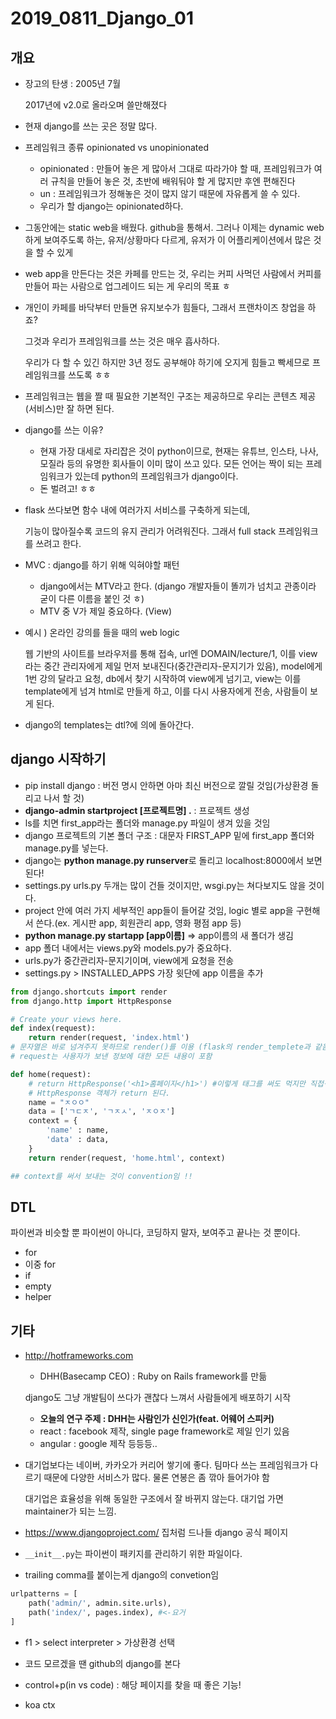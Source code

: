 # 2019_0811_Django_01

## 개요

- 장고의 탄생 :  2005년 7월

  2017년에 v2.0로 올라오며 쓸만해졌다

- 현재 django를 쓰는 곳은 정말 많다.

- 프레임워크 종류 opinionated vs unopinionated
  - opinionated : 만들어 놓은 게 많아서 그대로 따라가야 할 때, 프레임워크가 여러 규칙을 만들어 놓은 것, 초반에 배워둬야 할 게 많지만 후엔 편해진다
  - un :  프레임워크가 정해놓은 것이 많지 않기 때문에 자유롭게 쓸 수 있다.
  - 우리가 할 django는 opinionated하다.

- 그동안에는 static web을 배웠다. github을 통해서. 그러나 이제는 dynamic web하게 보여주도록 하는, 유저/상황마다 다르게, 유저가 이 어플리케이션에서 많은 것을 할 수 있게

- web app을 만든다는 것은 카페를 만드는 것, 우리는 커피 사먹던 사람에서 커피를 만들어 파는 사람으로 업그레이드 되는 게 우리의 목표 ㅎ

- 개인이 카페를 바닥부터 만들면 유지보수가 힘들다, 그래서 프랜차이즈 창업을 하죠?

  그것과 우리가 프레임워크를 쓰는 것은 매우 흡사하다.

  우리가 다 할 수 있긴 하지만 3년 정도 공부해야 하기에 오지게 힘들고 빡세므로 프레임워크를 쓰도록 ㅎㅎ

- 프레임워크는 웹을 짤 때 필요한 기본적인 구조는 제공하므로 우리는 콘텐츠 제공(서비스)만 잘 하면 된다.

- django를 쓰는 이유? 

  - 현재 가장 대세로 자리잡은 것이 python이므로, 현재는 유튜브, 인스타, 나사, 모질라 등의 유명한 회사들이 이미 많이 쓰고 있다. 모든 언어는 짝이 되는 프레임워크가 있는데 python의 프레임워크가 django이다.
  - 돈 벌려고! ㅎㅎ

- flask 쓰다보면 함수 내에 여러가지 서비스를 구축하게 되는데,

  기능이 많아질수록 코드의 유지 관리가 어려워진다. 그래서 full stack 프레임워크를 쓰려고 한다.

- MVC : django를 하기 위해 익혀야할 패턴

  - django에서는 MTV라고 한다. (django 개발자들이 똘끼가 넘치고 관종이라 굳이 다른 이름을 붙인 것 ㅎ)
  - MTV 중 V가 제일 중요하다. (View)

- 예시 ) 온라인 강의를 들을 때의 web logic 

  웹 기반의 사이트를 브라우저를 통해 접속, url엔 DOMAIN/lecture/1, 이를 view라는 중간 관리자에게 제일 먼저 보내진다(중간관리자-문지기가 있음), model에게 1번 강의 달라고 요청, db에서 찾기 시작하여 view에게 넘기고, view는 이를 template에게 넘겨 html로 만들게 하고, 이를 다시 사용자에게 전송, 사람들이 보게 된다.

- django의 templates는 dtl?에 의에 돌아간다.



## django 시작하기

- pip install django : 버전 명시 안하면 아마 최신 버전으로 깔릴 것임(가상환경 돌리고 나서 할 것)
- **django-admin startproject [프로젝트명] .** : 프로젝트 생성
- ls를 치면 first_app라는 폴더와 manage.py 파일이 생겨 있을 것임
- django 프로젝트의 기본 폴더 구조 : 대문자 FIRST_APP 밑에 first_app 폴더와 manage.py를 넣는다.
- django는 **python manage.py runserver**로 돌리고 localhost:8000에서 보면 된다!
- settings.py urls.py 두개는 많이 건들 것이지만, wsgi.py는 쳐다보지도 않을 것이다.
- project 안에 여러 가지 세부적인 app들이 들어갈 것임, logic 별로 app을 구현해서 쓴다.(ex. 게시판 app, 회원관리 app, 영화 평점 app 등)
- **python manage.py startapp [app이름]** => app이름의 새 폴더가 생김
- app 폴더 내에서는 views.py와 models.py가 중요하다.
- urls.py가 중간관리자-문지기이며, view에게 요청을 전송
- settings.py > INSTALLED_APPS 가장 윗단에 app 이름을 추가

```python
from django.shortcuts import render
from django.http import HttpResponse

# Create your views here.
def index(request):
    return render(request, 'index.html') 
# 문자열은 바로 넘겨주지 못하므로 render()를 이용 (flask의 render_templete과 같음)
# request는 사용자가 보낸 정보에 대한 모든 내용이 포함

def home(request):
    # return HttpResponse('<h1>홈페이지</h1>') #이렇게 태그를 써도 먹지만 직접적으로 쓰지는 말자
    # HttpResponse 객체가 return 된다.
    name = "ㅈㅇㅇ"
    data = ['ㄱㄷㅈ', 'ㄱㅈㅅ', 'ㅈㅇㅈ']
    context = {
        'name' : name,
        'data' : data,
    }
    return render(request, 'home.html', context)

## context를 써서 보내는 것이 convention임 !!
```



## DTL

파이썬과 비슷할 뿐 파이썬이 아니다, 코딩하지 말자, 보여주고 끝나는 것 뿐이다.

- for
- 이중 for
- if
- empty
- helper



## 기타

- http://hotframeworks.com
  - DHH(Basecamp CEO) : Ruby on Rails framework를 만듦

  django도 그냥 개발팀이 쓰다가 괜찮다 느껴서 사람들에게 배포하기 시작
  - **오늘의 연구 주제 : DHH는 사람인가 신인가(feat. 어웨어 스피커)**
  - react : facebook 제작, single page framework로 제일 인기 있음
  - angular : google 제작 등등등..

- 대기업보다는 네이버, 카카오가 커리어 쌓기에 좋다. 팀마다 쓰는 프레임워크가 다르기 때문에 다양한 서비스가 많다. 물론 연봉은 좀 깎아 들어가야 함

  대기업은 효율성을 위해 동일한 구조에서 잘 바뀌지 않는다. 대기업 가면 maintainer가 되는 느낌.

- https://www.djangoproject.com/ 집처럼 드나들 django 공식 페이지
- `__init__.py`는 파이썬이 패키지를 관리하기 위한 파일이다.

- trailing comma를 붙이는게 django의 convetion임

```python
urlpatterns = [
    path('admin/', admin.site.urls),
    path('index/', pages.index), #<-요거
] 
```

- f1 > select interpreter > 가상환경 선택
- 코드 모르겠을 땐 github의 django를 본다

- control+p(in vs code) : 해당 페이지를 찾을 때 좋은 기능!

- koa ctx